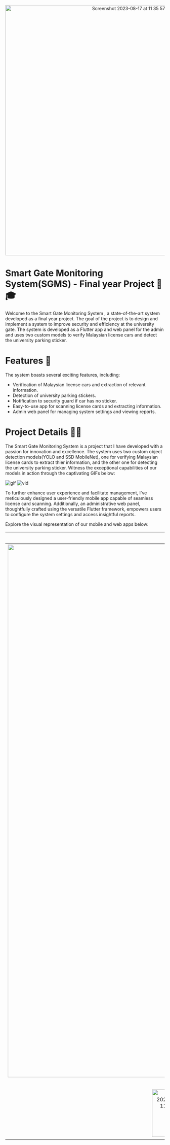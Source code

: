 
<p align="center">
    <img width="789" alt="Screenshot 2023-08-17 at 11 35 57 PM" src="https://github.com/Mohamed1-2/SGMS/assets/34875234/66efd4d9-395e-4c48-9f54-9cc85288d7f6">
</p>


# Smart Gate Monitoring System(SGMS) - Final year Project 📱🎓
Welcome to the Smart Gate Monitoring System , a state-of-the-art system developed as a final year project. The goal of the project is to design and implement a system to improve security and efficiency at the university gate. The system is developed as a Flutter app and web panel for the admin and uses two custom models to verify Malaysian license cars and detect the university parking sticker.

# Features 🌟
The system boasts several exciting features, including:

* Verification of Malaysian license cars and extraction of relevant information.
* Detection of university parking stickers.
* Notification to security guard if car has no sticker.
* Easy-to-use app for scanning license cards and extracting information.
* Admin web panel for managing system settings and viewing reports.

# Project Details 👨‍💻
The Smart Gate Monitoring System is a project that I have developed with a passion for innovation and excellence. The system uses two custom object detection models(YOLO and SSD MobileNet), one for verifying Malaysian license cards to extract thier information, and the other one for detecting the university parking sticker.
Witness the exceptional capabilities of our models in action through the captivating GIFs below:

![gif](https://github.com/Mohamed1-2/SGMS/blob/main/My%20Movie%204.gif) ![vid](https://github.com/Mohamed1-2/SGMS/assets/34875234/f8a146f6-720f-478c-9e6e-fba250c52cff)

To further enhance user experience and facilitate management, I've meticulously designed a user-friendly mobile app capable of seamless license card scanning. Additionally, an administrative web panel, thoughtfully crafted using the versatile Flutter framework, empowers users to configure the system settings and access insightful reports.

Explore the visual representation of our mobile and web apps below:

|  💻 Web Panel  |
| :---: |
|  <img width="1680" alt="Screenshot 2023-07-12 at 11 10 11 AM" src="https://github.com/Mohamed1-2/SGMS/assets/34875234/42a2ed23-ae6e-4a28-9a3a-4ca9fb052be7"> |
| 📱 Mobile App |
| | :---: 
 <img width="150" alt="Screenshot 2023-07-13 at 11 10 11 AM" src="https://github.com/Mohamed1-2/SGMS/assets/34875234/f636173c-d962-40c7-864b-e67db497d470"> <img width="150" alt="Screenshot 2023-07-14 at 11 10 11 AM" src="https://github.com/Mohamed1-2/SGMS/assets/34875234/7319f5de-7262-4f07-9a1e-1f7a0de1eb94"> <img width="150" alt="Screenshot 2023-07-14 at 11 10 11 AM" src="https://github.com/Mohamed1-2/SGMS/assets/34875234/1165552c-aa87-4e8a-a0b7-abaa2d7838f3"> <img width="150" alt="Screenshot 2023-07-17 at 11 10 11 AM" src="https://github.com/Mohamed1-2/SGMS/assets/34875234/d242d219-f28d-4491-94ed-2538a143ef2f"> <img width="150" alt="Screenshot 2023-07-19 at 11 10 11 AM" src="https://github.com/Mohamed1-2/SGMS/assets/34875234/0206f6a6-7083-4376-9403-ae48b1335608">|
